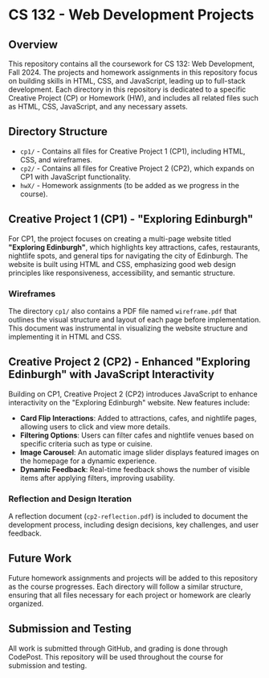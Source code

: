 # CS 132 - Web Development Projects

## Overview
This repository contains all the coursework for CS 132: Web Development, Fall 2024. The projects and homework assignments in this repository focus on building skills in HTML, CSS, and JavaScript, leading up to full-stack development. Each directory in this repository is dedicated to a specific Creative Project (CP) or Homework (HW), and includes all related files such as HTML, CSS, JavaScript, and any necessary assets.

## Directory Structure
- `cp1/` - Contains all files for Creative Project 1 (CP1), including HTML, CSS, and wireframes.
- `cp2/` - Contains all files for Creative Project 2 (CP2), which expands on CP1 with JavaScript functionality.
- `hwX/` - Homework assignments (to be added as we progress in the course).

## Creative Project 1 (CP1) - "Exploring Edinburgh"
For CP1, the project focuses on creating a multi-page website titled **"Exploring Edinburgh"**, which highlights key attractions, cafes, restaurants, nightlife spots, and general tips for navigating the city of Edinburgh. The website is built using HTML and CSS, emphasizing good web design principles like responsiveness, accessibility, and semantic structure.

### Wireframes
The directory `cp1/` also contains a PDF file named `wireframe.pdf` that outlines the visual structure and layout of each page before implementation. This document was instrumental in visualizing the website structure and implementing it in HTML and CSS.

## Creative Project 2 (CP2) - Enhanced "Exploring Edinburgh" with JavaScript Interactivity
Building on CP1, Creative Project 2 (CP2) introduces JavaScript to enhance interactivity on the "Exploring Edinburgh" website. New features include:
- **Card Flip Interactions**: Added to attractions, cafes, and nightlife pages, allowing users to click and view more details.
- **Filtering Options**: Users can filter cafes and nightlife venues based on specific criteria such as type or cuisine.
- **Image Carousel**: An automatic image slider displays featured images on the homepage for a dynamic experience.
- **Dynamic Feedback**: Real-time feedback shows the number of visible items after applying filters, improving usability.

### Reflection and Design Iteration
A reflection document (`cp2-reflection.pdf`) is included to document the development process, including design decisions, key challenges, and user feedback.

## Future Work
Future homework assignments and projects will be added to this repository as the course progresses. Each directory will follow a similar structure, ensuring that all files necessary for each project or homework are clearly organized.

## Submission and Testing
All work is submitted through GitHub, and grading is done through CodePost. This repository will be used throughout the course for submission and testing.
